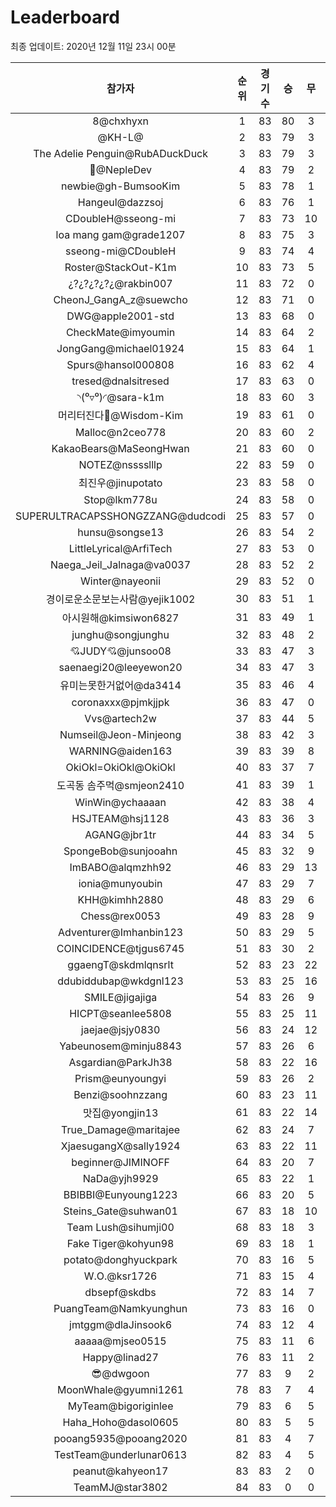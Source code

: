 # Leaderboard
최종 업데이트: 2020년 12월 11일 23시 00분




| 참가자 | 순위 | 경기수 | 승 | 무 | 패 | 승점 |
|:---:|:---:|:---:|:---:|:---:|:---:|:---:|
| 8@chxhyxn | 1 | 83 | 80 | 3 | 0 | 243 |
| @‮@L-HK | 2 | 83 | 79 | 3 | 1 | 240 |
| The Adelie Penguin@RubADuckDuck | 3 | 83 | 79 | 3 | 1 | 240 |
| 🥈@NepleDev | 4 | 83 | 79 | 2 | 2 | 239 |
| newbie@gh-BumsooKim | 5 | 83 | 78 | 1 | 4 | 235 |
| Hangeul@dazzsoj | 6 | 83 | 76 | 1 | 6 | 229 |
| CDoubleH@sseong-mi | 7 | 83 | 73 | 10 | 0 | 229 |
| loa mang gam@grade1207 | 8 | 83 | 75 | 3 | 5 | 228 |
| sseong-mi@CDoubleH | 9 | 83 | 74 | 4 | 5 | 226 |
| Roster@StackOut-K1m | 10 | 83 | 73 | 5 | 5 | 224 |
| ¿?¿?¿?¿?¿@rakbin007 | 11 | 83 | 72 | 0 | 11 | 216 |
| CheonJ_GangA_z@suewcho | 12 | 83 | 71 | 0 | 12 | 213 |
| DWG@apple2001-std | 13 | 83 | 68 | 0 | 15 | 204 |
| CheckMate@imyoumin | 14 | 83 | 64 | 2 | 17 | 194 |
| JongGang@michael01924 | 15 | 83 | 64 | 1 | 18 | 193 |
| Spurs@hansol000808 | 16 | 83 | 62 | 4 | 17 | 190 |
| tresed@dnalsitresed | 17 | 83 | 63 | 0 | 20 | 189 |
| ◝(⁰▿⁰)◜@sara-k1m | 18 | 83 | 60 | 3 | 20 | 183 |
| 머리터진다🤯@Wisdom-Kim | 19 | 83 | 61 | 0 | 22 | 183 |
| Malloc@n2ceo778 | 20 | 83 | 60 | 2 | 21 | 182 |
| KakaoBears@MaSeongHwan | 21 | 83 | 60 | 0 | 23 | 180 |
| NOTEZ@nsssslllp | 22 | 83 | 59 | 0 | 24 | 177 |
| 최진우@jinupotato | 23 | 83 | 58 | 0 | 25 | 174 |
| Stop@lkm778u | 24 | 83 | 58 | 0 | 25 | 174 |
| SUPERULTRACAPSSHONGZZANG@dudcodi | 25 | 83 | 57 | 0 | 26 | 171 |
| hunsu@songse13 | 26 | 83 | 54 | 2 | 27 | 164 |
| LittleLyrical@ArfiTech | 27 | 83 | 53 | 0 | 30 | 159 |
| Naega_Jeil_Jalnaga@va0037 | 28 | 83 | 52 | 2 | 29 | 158 |
| Winter@nayeonii | 29 | 83 | 52 | 0 | 31 | 156 |
| 경이로운소문보는사람@yejik1002 | 30 | 83 | 51 | 1 | 31 | 154 |
| 아시원해@kimsiwon6827 | 31 | 83 | 49 | 1 | 33 | 148 |
| junghu@songjunghu | 32 | 83 | 48 | 2 | 33 | 146 |
| 💘JUDY💘@junsoo08 | 33 | 83 | 47 | 3 | 33 | 144 |
| saenaegi20@leeyewon20 | 34 | 83 | 47 | 3 | 33 | 144 |
| 유미는못한거없어@da3414 | 35 | 83 | 46 | 4 | 33 | 142 |
| coronaxxx@pjmkjjpk | 36 | 83 | 47 | 0 | 36 | 141 |
| Vvs@artech2w | 37 | 83 | 44 | 5 | 34 | 137 |
| Numseil@Jeon-Minjeong | 38 | 83 | 42 | 3 | 38 | 129 |
| WARNING@aiden163 | 39 | 83 | 39 | 8 | 36 | 125 |
| OkiOkl=OkiOkl@OkiOkl | 40 | 83 | 37 | 7 | 39 | 118 |
| 도곡동 솜주먹@smjeon2410 | 41 | 83 | 39 | 1 | 43 | 118 |
| WinWin@ychaaaan | 42 | 83 | 38 | 4 | 41 | 118 |
| HSJTEAM@hsj1128 | 43 | 83 | 36 | 3 | 44 | 111 |
| AGANG@jbr1tr | 44 | 83 | 34 | 5 | 44 | 107 |
| SpongeBob@sunjooahn | 45 | 83 | 32 | 9 | 42 | 105 |
| ImBABO@alqmzhh92 | 46 | 83 | 29 | 13 | 41 | 100 |
| ionia@munyoubin | 47 | 83 | 29 | 7 | 47 | 94 |
| KHH@kimhh2880 | 48 | 83 | 29 | 6 | 48 | 93 |
| Chess@rex0053 | 49 | 83 | 28 | 9 | 46 | 93 |
| Adventurer@Imhanbin123 | 50 | 83 | 29 | 5 | 49 | 92 |
| COINCIDENCE@tjgus6745 | 51 | 83 | 30 | 2 | 51 | 92 |
| ggaengT@skdmlqnsrlt | 52 | 83 | 23 | 22 | 38 | 91 |
| ddubiddubap@wkdgnl123 | 53 | 83 | 25 | 16 | 42 | 91 |
| SMILE@jigajiga | 54 | 83 | 26 | 9 | 48 | 87 |
| HICPT@seanlee5808 | 55 | 83 | 25 | 11 | 47 | 86 |
| jaejae@jsjy0830 | 56 | 83 | 24 | 12 | 47 | 84 |
| Yabeunosem@minju8843 | 57 | 83 | 26 | 6 | 51 | 84 |
| Asgardian@ParkJh38 | 58 | 83 | 22 | 16 | 45 | 82 |
| Prism@eunyoungyi | 59 | 83 | 26 | 2 | 55 | 80 |
| Benzi@soohnzzang | 60 | 83 | 23 | 11 | 49 | 80 |
| 맛집@yongjin13 | 61 | 83 | 22 | 14 | 47 | 80 |
| True_Damage@maritajee | 62 | 83 | 24 | 7 | 52 | 79 |
| XjaesugangX@sally1924 | 63 | 83 | 22 | 11 | 50 | 77 |
| beginner@JIMINOFF | 64 | 83 | 20 | 7 | 56 | 67 |
| NaDa@yjh9929 | 65 | 83 | 22 | 1 | 60 | 67 |
| BBIBBI@Eunyoung1223 | 66 | 83 | 20 | 5 | 58 | 65 |
| Steins_Gate@suhwan01 | 67 | 83 | 18 | 10 | 55 | 64 |
| Team Lush@sihumji00 | 68 | 83 | 18 | 3 | 62 | 57 |
| Fake Tiger@kohyun98 | 69 | 83 | 18 | 1 | 64 | 55 |
| potato@donghyuckpark | 70 | 83 | 16 | 5 | 62 | 53 |
| W.O.@ksr1726 | 71 | 83 | 15 | 4 | 64 | 49 |
| dbsepf@skdbs | 72 | 83 | 14 | 7 | 62 | 49 |
| PuangTeam@Namkyunghun | 73 | 83 | 16 | 0 | 67 | 48 |
| jmtggm@dlaJinsook6 | 74 | 83 | 12 | 4 | 67 | 40 |
| aaaaa@mjseo0515 | 75 | 83 | 11 | 6 | 66 | 39 |
| Happy@linad27 | 76 | 83 | 11 | 2 | 70 | 35 |
| 😎@dwgoon | 77 | 83 | 9 | 2 | 72 | 29 |
| MoonWhale@gyumni1261 | 78 | 83 | 7 | 4 | 72 | 25 |
| MyTeam@bigoriginlee | 79 | 83 | 6 | 5 | 72 | 23 |
| Haha_Hoho@dasol0605 | 80 | 83 | 5 | 5 | 73 | 20 |
| pooang5935@pooang2020 | 81 | 83 | 4 | 7 | 72 | 19 |
| TestTeam@underlunar0613 | 82 | 83 | 4 | 5 | 74 | 17 |
| peanut@kahyeon17 | 83 | 83 | 2 | 0 | 81 | 6 |
| TeamMJ@star3802 | 84 | 83 | 0 | 0 | 83 | 0 |